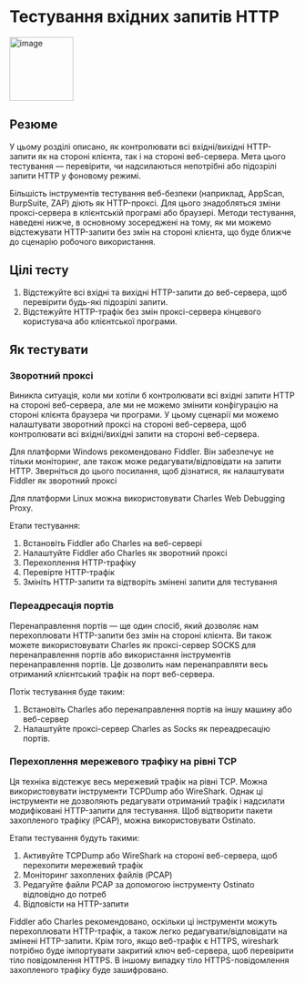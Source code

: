 # Тестування вхідних запитів HTTP

<p><img width="112" alt="image" src="https://user-images.githubusercontent.com/52915030/202173250-e0d9adeb-d60f-4ca2-9ee6-29b5460c6dcb.png">
 </p>
 
## Резюме
У цьому розділі описано, як контролювати всі вхідні/вихідні HTTP-запити як на стороні клієнта, так і на стороні веб-сервера. Мета цього тестування — перевірити, чи надсилаються непотрібні або підозрілі запити HTTP у фоновому режимі.

Більшість інструментів тестування веб-безпеки (наприклад, AppScan, BurpSuite, ZAP) діють як HTTP-проксі. Для цього знадобляться зміни проксі-сервера в клієнтській програмі або браузері. Методи тестування, наведені нижче, в основному зосереджені на тому, як ми можемо відстежувати HTTP-запити без змін на стороні клієнта, що буде ближче до сценарію робочого використання.

## Цілі тесту
1. Відстежуйте всі вхідні та вихідні HTTP-запити до веб-сервера, щоб перевірити будь-які підозрілі запити.
2. Відстежуйте HTTP-трафік без змін проксі-сервера кінцевого користувача або клієнтської програми.
## Як тестувати
### Зворотний проксі
Виникла ситуація, коли ми хотіли б контролювати всі вхідні запити HTTP на стороні веб-сервера, але ми не можемо змінити конфігурацію на стороні клієнта браузера чи програми. У цьому сценарії ми можемо налаштувати зворотний проксі на стороні веб-сервера, щоб контролювати всі вхідні/вихідні запити на стороні веб-сервера.

Для платформи Windows рекомендовано Fiddler. Він забезпечує не тільки моніторинг, але також може редагувати/відповідати на запити HTTP. Зверніться до цього посилання, щоб дізнатися, як налаштувати Fiddler як зворотний проксі

Для платформи Linux можна використовувати Charles Web Debugging Proxy.

Етапи тестування:

1. Встановіть Fiddler або Charles на веб-сервері
2. Налаштуйте Fiddler або Charles як зворотний проксі
3. Перехоплення HTTP-трафіку
4. Перевірте HTTP-трафік
5. Змініть HTTP-запити та відтворіть змінені запити для тестування
### Переадресація портів
Перенаправлення портів — ще один спосіб, який дозволяє нам перехоплювати HTTP-запити без змін на стороні клієнта. Ви також можете використовувати Charles як проксі-сервер SOCKS для перенаправлення портів або використання інструментів перенаправлення портів. Це дозволить нам перенаправляти весь отриманий клієнтський трафік на порт веб-сервера.

Потік тестування буде таким:

1. Встановіть Charles або перенаправлення портів на іншу машину або веб-сервер
2. Налаштуйте проксі-сервер Charles as Socks як переадресацію портів.
### Перехоплення мережевого трафіку на рівні TCP
Ця техніка відстежує весь мережевий трафік на рівні TCP. Можна використовувати інструменти TCPDump або WireShark. Однак ці інструменти не дозволяють редагувати отриманий трафік і надсилати модифіковані HTTP-запити для тестування. Щоб відтворити пакети захопленого трафіку (PCAP), можна використовувати Ostinato.

Етапи тестування будуть такими:

1. Активуйте TCPDump або WireShark на стороні веб-сервера, щоб перехопити мережевий трафік
2. Моніторинг захоплених файлів (PCAP)
3. Редагуйте файли PCAP за допомогою інструменту Ostinato відповідно до потреб
4. Відповісти на HTTP-запити

Fiddler або Charles рекомендовано, оскільки ці інструменти можуть перехоплювати HTTP-трафік, а також легко редагувати/відповідати на змінені HTTP-запити. Крім того, якщо веб-трафік є HTTPS, wireshark потрібно буде імпортувати закритий ключ веб-сервера, щоб перевірити тіло повідомлення HTTPS. В іншому випадку тіло HTTPS-повідомлення захопленого трафіку буде зашифровано.
